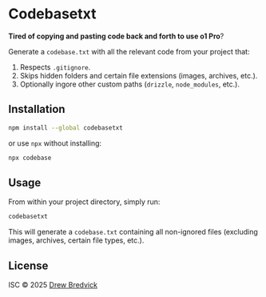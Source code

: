 # Codebasetxt

**Tired of copying and pasting code back and forth to use o1 Pro**?

Generate a `codebase.txt` with all the relevant code from your project that:

1. Respects `.gitignore`.
2. Skips hidden folders and certain file extensions (images, archives, etc.).
3. Optionally ingore other custom paths (`drizzle`, `node_modules`, etc.).

## Installation

```bash
npm install --global codebasetxt
```

or use `npx` without installing:

```bash
npx codebase
```

## Usage

From within your project directory, simply run:
```bash
codebasetxt
```

This will generate a `codebase.txt` containing all non-ignored files (excluding images, archives, certain file types, etc.).

## License

ISC © 2025 [Drew Bredvick](https://drew.tech)